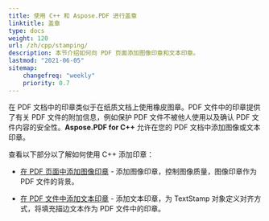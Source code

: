 ```yaml
---
title: 使用 C++ 和 Aspose.PDF 进行盖章
linktitle: 盖章
type: docs
weight: 120
url: /zh/cpp/stamping/
description: 本节介绍如何向 PDF 页面添加图像印章和文本印章。
lastmod: "2021-06-05"
sitemap:
    changefreq: "weekly"
    priority: 0.7
---
```


在 PDF 文档中的印章类似于在纸质文档上使用橡皮图章。PDF 文件中的印章提供了有关 PDF 文件的附加信息，例如保护 PDF 文件不被他人使用以及确认 PDF 文件内容的安全性。**Aspose.PDF for C++** 允许在您的 PDF 文档中添加图像或文本印章。

查看以下部分以了解如何使用 C++ 添加印章：

- [在 PDF 页面中添加图像印章](/pdf/zh/cpp/image-stamps-in-pdf-page/) - 添加图像印章，控制图像质量，图像印章作为 PDF 文件的背景。

- [在 PDF 文件中添加文本印章](/pdf/zh/cpp/text-stamps-in-the-pdf-file/) - 添加文本印章，为 TextStamp 对象定义对齐方式，将填充描边文本作为 PDF 文件中的印章。